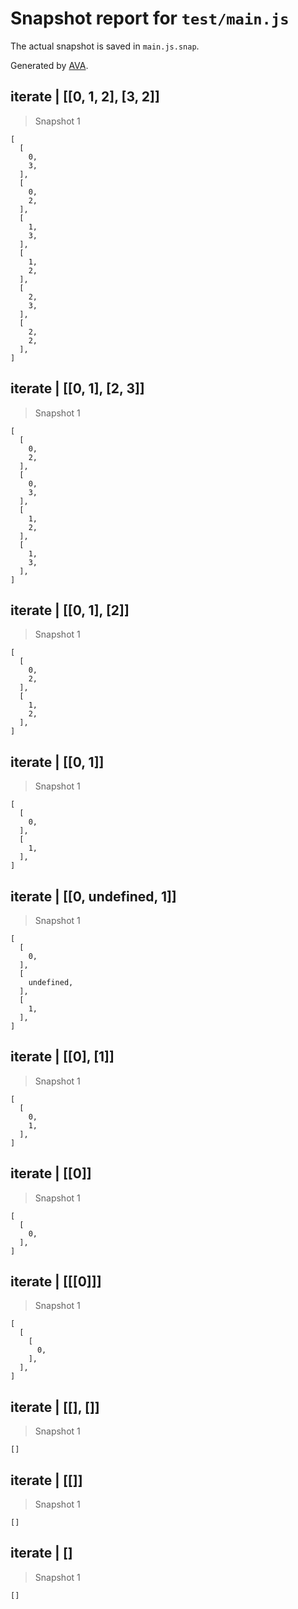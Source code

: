 # Snapshot report for `test/main.js`

The actual snapshot is saved in `main.js.snap`.

Generated by [AVA](https://ava.li).

## iterate | [[0, 1, 2], [3, 2]]

> Snapshot 1

    [
      [
        0,
        3,
      ],
      [
        0,
        2,
      ],
      [
        1,
        3,
      ],
      [
        1,
        2,
      ],
      [
        2,
        3,
      ],
      [
        2,
        2,
      ],
    ]

## iterate | [[0, 1], [2, 3]]

> Snapshot 1

    [
      [
        0,
        2,
      ],
      [
        0,
        3,
      ],
      [
        1,
        2,
      ],
      [
        1,
        3,
      ],
    ]

## iterate | [[0, 1], [2]]

> Snapshot 1

    [
      [
        0,
        2,
      ],
      [
        1,
        2,
      ],
    ]

## iterate | [[0, 1]]

> Snapshot 1

    [
      [
        0,
      ],
      [
        1,
      ],
    ]

## iterate | [[0, undefined, 1]]

> Snapshot 1

    [
      [
        0,
      ],
      [
        undefined,
      ],
      [
        1,
      ],
    ]

## iterate | [[0], [1]]

> Snapshot 1

    [
      [
        0,
        1,
      ],
    ]

## iterate | [[0]]

> Snapshot 1

    [
      [
        0,
      ],
    ]

## iterate | [[[0]]]

> Snapshot 1

    [
      [
        [
          0,
        ],
      ],
    ]

## iterate | [[], []]

> Snapshot 1

    []

## iterate | [[]]

> Snapshot 1

    []

## iterate | []

> Snapshot 1

    []
